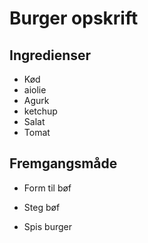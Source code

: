 # Burger opskrift

## Ingredienser
- Kød
- aiolie 
- Agurk 
- ketchup
- Salat
- Tomat

## Fremgangsmåde
- Form til bøf
- Steg bøf

- Spis burger
